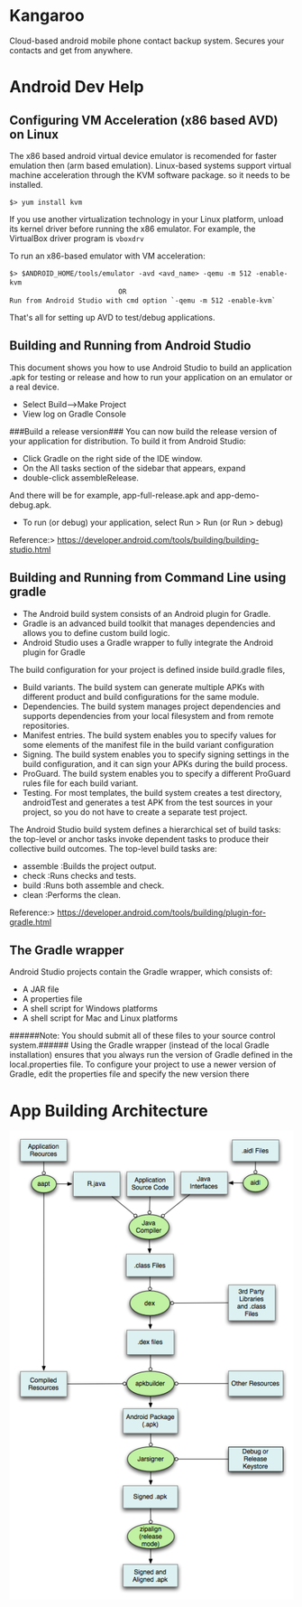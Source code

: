 # Kangaroo
Cloud-based android mobile phone contact backup system. Secures your contacts and get from anywhere.


Android Dev Help
=================

Configuring VM Acceleration (x86 based AVD) on Linux
----------------------------------------------------
The x86 based android virtual device emulator is recomended for faster
emulation then (arm based emulation). Linux-based systems support virtual
machine acceleration through the KVM software package. so it needs to be installed.

```
$> yum install kvm
```

If you use another virtualization technology in your Linux platform,
unload its kernel driver before running the x86 emulator.
For example, the VirtualBox driver program is `vboxdrv`

To run an x86-based emulator with VM acceleration:

 ```
 $> $ANDROID_HOME/tools/emulator -avd <avd_name> -qemu -m 512 -enable-kvm
                            OR
 Run from Android Studio with cmd option `-qemu -m 512 -enable-kvm`
 ```

 That's all for setting up AVD to test/debug applications.
 
 
Building and Running from Android Studio
--------------------------------------
This document shows you how to use Android Studio to build an application .apk
for testing or release and how to run your application on an emulator or a real device.
- Select Build-->Make Project
- View log on Gradle Console


###Build a release version###
You can now build the release version of your application for distribution.
To build it from Android Studio:

- Click Gradle on the right side of the IDE window.
- On the All tasks section of the sidebar that appears, expand 
- double-click assembleRelease.

And there will be for example, app-full-release.apk and app-demo-debug.apk.
- To run (or debug) your application, select Run > Run (or Run > debug) 

Reference:> https://developer.android.com/tools/building/building-studio.html

Building and Running from Command Line using gradle
---------------------------------------------------
- The Android build system consists of an Android plugin for Gradle.
- Gradle is an advanced build toolkit that manages dependencies and allows you to define custom build logic.
- Android Studio uses a Gradle wrapper to fully integrate the Android plugin for Gradle

The build configuration for your project is defined inside build.gradle files, 
 
- Build variants. The build system can generate multiple APKs with different product
  and build configurations for the same module.
- Dependencies. The build system manages project dependencies and supports dependencies
  from your local filesystem and from remote repositories.
- Manifest entries. The build system enables you to specify values for some
  elements of the manifest file in the build variant configuration
- Signing. The build system enables you to specify signing settings in
  the build configuration, and it can sign your APKs during the build process.
- ProGuard. The build system enables you to specify a different ProGuard
  rules file for each build variant. 
- Testing. For most templates, the build system creates a test directory,
  androidTest and generates a test APK from the test sources in your project,
  so you do not have to create a separate test project. 

The Android Studio build system defines a hierarchical set of build tasks:
the top-level or anchor tasks invoke dependent tasks to produce their collective build outcomes.
The top-level build tasks are:
- assemble :Builds the project output.
- check :Runs checks and tests.
- build :Runs both assemble and check.
- clean :Performs the clean.

Reference:> https://developer.android.com/tools/building/plugin-for-gradle.html

The Gradle wrapper
-----------------------
Android Studio projects contain the Gradle wrapper, which consists of:
- A JAR file
- A properties file
- A shell script for Windows platforms
- A shell script for Mac and Linux platforms

######Note: You should submit all of these files to your source control system.######
Using the Gradle wrapper (instead of the local Gradle installation) ensures that you
always run the version of Gradle defined in the local.properties file. To configure
your project to use a newer version of Gradle, edit the properties file and
specify the new version there

App Building Architecture
=========================
![Project Architecture](docs/build_arch.png)




